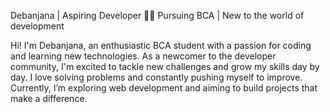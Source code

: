 Debanjana | Aspiring Developer
👩‍💻 Pursuing BCA | New to the world of development

Hi! I'm Debanjana, an enthusiastic BCA student with a passion for coding and learning new technologies. 
As a newcomer to the developer community, I'm excited to tackle new challenges and grow my skills day by day. I love solving problems and constantly pushing myself to improve. 
Currently, I’m exploring web development and aiming to build projects that make a difference. 

<!---
SnehaSaha3/SnehaSaha3 is a ✨ special ✨ repository because its `README.md` (this file) appears on your GitHub profile.
You can click the Preview link to take a look at your changes.
--->
